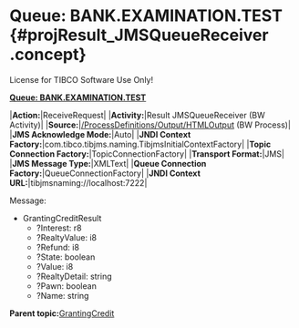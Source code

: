 # Queue: BANK.EXAMINATION.TEST {#projResult_JMSQueueReceiver .concept}

License for TIBCO Software Use Only!

**[Queue: BANK.EXAMINATION.TEST](../msgs/dest_Id132.md)**

|**Action:**|ReceiveRequest|
|**Activity:**|Result JMSQueueReceiver \(BW Activity\)|
|**Source:**|[/ProcessDefinitions/Output/HTMLOutput](../../../projects/GrantingCredit/ProcessDefinitions/Output/HTMLOutput.process.md) \(BW Process\)|
|**JMS Acknowledge Mode:**|Auto|
|**JNDI Context Factory:**|com.tibco.tibjms.naming.TibjmsInitialContextFactory|
|**Topic Connection Factory:**|TopicConnectionFactory|
|**Transport Format:**|JMS|
|**JMS Message Type:**|XMLText|
|**Queue Connection Factory:**|QueueConnectionFactory|
|**JNDI Context URL:**|tibjmsnaming://localhost:7222|

Message:

-   GrantingCreditResult
    -   ?Interest: r8
    -   ?RealtyValue: i8
    -   ?Refund: i8
    -   ?State: boolean
    -   ?Value: i8
    -   ?RealtyDetail: string
    -   ?Pawn: boolean
    -   ?Name: string

**Parent topic:**[GrantingCredit](../../../crossref/dest/projs/GrantingCredit.md)

